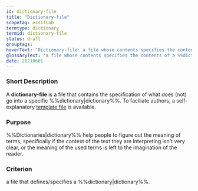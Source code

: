 ```yaml
---
id: dictionary-file
title: "Dictionary-file"
scopetag: essifLab
termtype: dictionary
termid: dictionary-file
status: draft
grouptags:
hoverText: "Dictionary-file: a file whose contents specifies the contents of a Dictionary."
glossaryText: "a file whose contents specifies the contents of a %%dictionary^dictionary%%."
date: 20210601
---
```


### Short Description
A **dictionary-file** is a file that contains the specification of what does (not) go into a specific %%dictionary|dictionary%%. To faciliate authors, a self-explanatory [template file](/tev1/dictionary-file.md) is available.

### Purpose
%%Dictionaries|dictionary%% help people to figure out the meaning of terms, specifically if the context of the text they are interpreting isn't very clear, or the meaning of the used terms is left to the imagination of the reader.

### Criterion
a file that defines/specifies a %%dictionary|dictionary%%.
